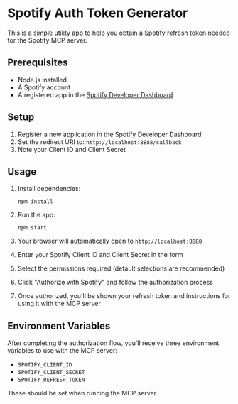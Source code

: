# Spotify Auth Token Generator

This is a simple utility app to help you obtain a Spotify refresh token needed for the Spotify MCP server.

## Prerequisites

- Node.js installed
- A Spotify account
- A registered app in the [Spotify Developer Dashboard](https://developer.spotify.com/dashboard)

## Setup

1. Register a new application in the Spotify Developer Dashboard
2. Set the redirect URI to: `http://localhost:8888/callback`
3. Note your Client ID and Client Secret

## Usage

1. Install dependencies:
   ```
   npm install
   ```

2. Run the app:
   ```
   npm start
   ```

3. Your browser will automatically open to `http://localhost:8888`

4. Enter your Spotify Client ID and Client Secret in the form

5. Select the permissions required (default selections are recommended)

6. Click "Authorize with Spotify" and follow the authorization process

7. Once authorized, you'll be shown your refresh token and instructions for using it with the MCP server

## Environment Variables

After completing the authorization flow, you'll receive three environment variables to use with the MCP server:

- `SPOTIFY_CLIENT_ID`
- `SPOTIFY_CLIENT_SECRET`
- `SPOTIFY_REFRESH_TOKEN`

These should be set when running the MCP server.
